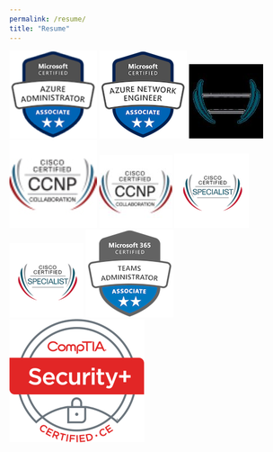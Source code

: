```yaml
---
permalink: /resume/
title: "Resume"
---
```


<img src="/assets/images/resume-badge-azure-admin.png">
<img src="/assets/images/resume-badge-azure-networking.png">
<img src="/assets/images/resume-badge-ccna.jpg">
<img src="/assets/images/resume-badge-ccnp-collab.png">
<img src="/assets/images/resume-badge-ccnp-collab.jpg">
<img src="/assets/images/resume-badge-Enterprise Core.jpg">
<img src="/assets/images/resume-badge-Enterprise Core.png">
<img src="/assets/images/resume-badge-teams.png">
<img src="/assets/images/resume-badge-securityplus.png">


